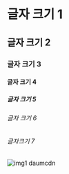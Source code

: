 # 글자 크기 1
## 글자 크기 2
### 글자 크기 3
#### 글자 크기 4
##### 글자 크기 5
###### 글자 크기 6
###### 글자크기 7

![img1 daumcdn](https://github.com/bloodstrawberry/auto-test/assets/40860674/278ae97a-d542-4a30-a778-1b1dc5709ade)

